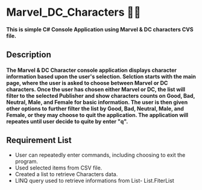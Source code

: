 # Marvel_DC_Characters :superhero_man:
#### This is simple C# Console Application using Marvel & DC characters CVS file.


## Description
#### The Marvel & DC Character console application displays character information based upon the user's selection.  Selction starts with the main page, where the user is asked to choose between Marvel or DC characters. Once the user has chosen either Marvel or DC, the list will filter to the selected Publisher and show characters counts on Good, Bad, Neutral, Male, and Female for basic information. The user is then given other options to further filter the list by Good, Bad, Neutral, Male, and Female, or they may choose to quit the application. The application will repeates until user decide to quite by enter "q".


## Requirement List
* User can repeatedly enter commands, including choosing to exit the program.
* Used selected items from CSV file. 
* Created a list to retrieve Characters data.
* LINQ query used to retrieve informations from List- List.FiterList



